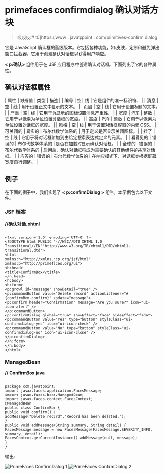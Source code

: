 # primefaces confirmdialog 确认对话方块

> 哎哎哎:# t0]https://www . javatppoint . com/primitives-confirm dialog

它是 JavaScript 确认框的高级版本。它包括各种功能，如:皮肤，定制和避免弹出窗口拦截器。它用于创建确认对话框以获得用户响应。

**< p:确认>** 组件用于在 JSF 应用程序中创建确认对话框。下面列出了它的各种属性。

## 确认对话框属性

| 属性 | 缺省值 | 类型 | 描述 |
| 编号 | 空 | 线 | 它是组件的唯一标识符。 |
| 消息 | 空 | 线 | 用于设置正文中显示的文本。 |
| 页眉 | 空 | 线 | 它用于设置标题的文本。 |
| 严重 | 空 | 线 | 它用于为显示的图标设置消息严重性。 |
| 宽度 | 汽车 | 整数 | 它用于以像素为单位设置对话框的宽度。 |
| 高度 | 汽车 | 整数 | 它用于以像素为单位设置对话框的宽度。 |
| 风格 | 空 | 线 | 用于设置对话框容器的内嵌 CSS。 |
| 可关闭的 | 真实的 | 布尔代数学体系的 | 用于定义是否显示关闭图标。 |
| 挂了 | 空 | 线 | 它用于将对话框附加到由给定搜索表达式定义的元素。 |
| 看得见的 | 错误的 | 布尔代数学体系的 | 是否在加载时显示确认对话框。 |
| 全球的 | 错误的 | 布尔代数学体系的 | 启用后，确认对话框将成为需要确认的其他组件的共享对话框。 |
| 应答的 | 错误的 | 布尔代数学体系的 | 在响应模式下，对话框会根据屏幕宽度自行调整。 |

## 例子

在下面的例子中，我们实现了 **< p:confirmDialog >** 组件。本示例包含以下文件。

### JSF 档案

**//确认对话. xhtml**

```

<?xml version='1.0' encoding='UTF-8' ?>
<!DOCTYPE html PUBLIC "-//W3C//DTD XHTML 1.0 Transitional//EN""http://www.w3.org/TR/xhtml1/DTD/xhtml1-transitional.dtd">
<html 
xmlns:h="http://xmlns.jcp.org/jsf/html"
xmlns:p="http://primefaces.org/ui">
<h:head>
<title>ConfirmBox</title>
</h:head>
<h:body>
<h:form>
<p:growl id="message" showDetail="true" />
<p:commandButton value="Delete record" actionListener="#{confirmBox.confirm}" update="message">
<p:confirm header="Confirmation" message="Are you sure?" icon="ui-icon-alert" />
</p:commandButton>
<p:confirmDialog global="true" showEffect="fade" hideEffect="fade">
<p:commandButton value="Yes" type="button" styleClass="ui-confirmdialog-yes" icon="ui-icon-check" />
<p:commandButton value="No" type="button" styleClass="ui-confirmdialog-no" icon="ui-icon-close" />
</p:confirmDialog>
</h:form>
</h:body>
</html>

```

### ManagedBean

**// ConfirmBox.java**

```

package com.javatpoint;
import javax.faces.application.FacesMessage;
import javax.faces.bean.ManagedBean;
import javax.faces.context.FacesContext;
@ManagedBean
public class ConfirmBox {
public void confirm() {
addMessage("Delete record","Record has been deleted.");
}
public void addMessage(String summary, String detail) {
FacesMessage message = new FacesMessage(FacesMessage.SEVERITY_INFO, summary, detail);
FacesContext.getCurrentInstance().addMessage(null, message);
}
}

```

输出:

![PrimeFaces ConfirmDialog 1](../Images/4e43e2cce082a4b6cda4cc37d5fb745e.png)
![PrimeFaces ConfirmDialog 2](../Images/5a1be7d7447c757be2278629e67bdb05.png)